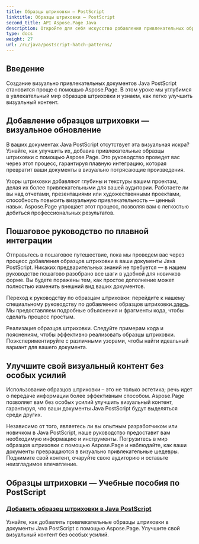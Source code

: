 ```yaml
---
title: Образцы штриховки — PostScript
linktitle: Образцы штриховки — PostScript
second_title: API Aspose.Page Java
description: Откройте для себя искусство добавления привлекательных образцов штриховки в документы Java PostScript с помощью Aspose.Page. Улучшайте визуальный контент без особых усилий для получения потрясающего результата.
type: docs
weight: 27
url: /ru/java/postscript-hatch-patterns/
---
```

## Введение

Создание визуально привлекательных документов Java PostScript становится проще с помощью Aspose.Page. В этом уроке мы углубимся в увлекательный мир образцов штриховки и узнаем, как легко улучшить визуальный контент.

## Добавление образцов штриховки — визуальное обновление
В ваших документах Java PostScript отсутствует эта визуальная искра? Узнайте, как улучшить их, добавив привлекательные образцы штриховки с помощью Aspose.Page. Это руководство проведет вас через этот процесс, гарантируя плавную интеграцию, которая превратит ваши документы в визуально потрясающие произведения.

Узоры штриховки добавляют глубины и текстуры вашим проектам, делая их более привлекательными для вашей аудитории. Работаете ли вы над отчетами, презентациями или художественными проектами, способность повысить визуальную привлекательность — ценный навык. Aspose.Page упрощает этот процесс, позволяя вам с легкостью добиться профессиональных результатов.

## Пошаговое руководство по плавной интеграции
Отправьтесь в пошаговое путешествие, пока мы проведем вас через процесс добавления образцов штриховки в ваши документы Java PostScript. Никаких предварительных знаний не требуется — в нашем руководстве пошагово разобрано все шаги в удобной для новичков форме. Вы будете поражены тем, как простое дополнение может полностью изменить внешний вид ваших документов.

Переход к руководству по образцам штриховки: перейдите к нашему специальному руководству по добавлению образцов штриховки.[здесь](./add-hatch-pattern/). Мы предоставляем подробные объяснения и фрагменты кода, чтобы сделать процесс простым.

Реализация образцов штриховки. Следуйте примерам кода и пояснениям, чтобы эффективно реализовать образцы штриховки. Поэкспериментируйте с различными узорами, чтобы найти идеальный вариант для вашего документа.

## Улучшите свой визуальный контент без особых усилий
Использование образцов штриховки – это не только эстетика; речь идет о передаче информации более эффективным способом. Aspose.Page позволяет вам без особых усилий улучшить визуальный контент, гарантируя, что ваши документы Java PostScript будут выделяться среди других.

Независимо от того, являетесь ли вы опытным разработчиком или новичком в Java PostScript, наше руководство предоставит вам необходимую информацию и инструменты. Погрузитесь в мир образцов штриховки с помощью Aspose.Page и наблюдайте, как ваши документы превращаются в визуально привлекательные шедевры. Поднимите свой контент, очаруйте свою аудиторию и оставьте неизгладимое впечатление.
## Образцы штриховки — Учебные пособия по PostScript
### [Добавить образец штриховки в Java PostScript](./add-hatch-pattern/)
Узнайте, как добавлять привлекательные образцы штриховки в документы Java PostScript с помощью Aspose.Page. Улучшите свой визуальный контент без особых усилий.